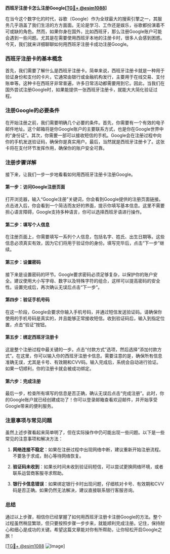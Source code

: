 **西班牙注册卡怎么注册Google[[TG💪+ @esim1088](https://t.me/s/esim1088)]**

在当今这个数字化的时代，谷歌（Google）作为全球最大的搜索引擎之一，其服务几乎涵盖了我们生活的方方面面。无论是学习、工作还是娱乐，谷歌都扮演着不可或缺的角色。然而，如果你身在国外，比如西班牙，那么注册Google账户可能会遇到一些问题。尤其是在需要使用西班牙本地的注册卡时，很多人会感到困惑。今天，我们就来详细聊聊如何用西班牙注册卡成功注册Google。

### 西班牙注册卡的基本概念

首先，我们需要了解什么是西班牙注册卡。简单来说，西班牙注册卡就是一种用于验证身份和支付的卡片。它通常由银行或金融机构发行，主要用于在线交易、支付账单等。这种卡在西班牙非常普遍，许多日常活动都需要用到它。因此，当我们在国外尝试注册Google时，如果能提供一张西班牙注册卡，就能大大简化验证过程。

### 注册Google的必要条件

在开始注册之前，我们需要明确几个必要的条件。首先，你需要有一个有效的电子邮件地址。这个邮箱将是你Google账户的主要联系方式，也是你在Google世界中的“身份证”。其次，你需要一部可以接收短信的手机。Google会在注册过程中向你的手机发送验证码，确保你是真实用户。最后，当然就是西班牙注册卡了。这张卡将在支付环节发挥作用，确保你的账户安全可靠。

### 注册步骤详解

接下来，让我们一步一步地看看如何用西班牙注册卡注册Google。

#### 第一步：访问Google注册页面

打开浏览器，输入“Google注册”关键词，你会看到Google提供的注册页面链接。点击进入后，你会看到一个简洁而友好的界面，提示你填写基本信息。这里不需要担心语言障碍，Google支持多种语言，你可以选择西班牙语进行操作。

#### 第二步：填写个人信息

在注册页面上，你需要填写一系列个人信息，包括名字、姓氏、出生日期等。这些信息必须真实有效，因为它们将用于验证你的身份。填写完毕后，点击“下一步”继续。

#### 第三步：设置密码

接下来是设置密码的环节。Google要求密码必须足够复杂，以保护你的账户安全。建议使用大小写字母、数字以及特殊字符的组合，这样可以提高密码的安全性。设置完成后，再次确认无误后点击“下一步”。

#### 第四步：验证手机号码

在这一阶段，Google会要求你输入手机号码，并通过短信发送验证码。请确保你使用的手机号码是真实的，并且能够正常接收短信。收到验证码后，输入到指定位置，点击“验证”按钮。

#### 第五步：绑定西班牙注册卡

这是整个注册过程中最关键的一步。点击“付款方式”选项，然后选择“添加付款方式”。在这里，你可以输入你的西班牙注册卡信息。需要注意的是，确保所有信息准确无误，尤其是卡号、有效期和CVV码。输入完成后，系统会自动进行验证。如果一切顺利，你的注册卡就会被成功绑定。

#### 第六步：完成注册

最后一步，检查所有填写的信息是否正确，确认无误后点击“完成注册”。此时，你的Google账户就已经创建成功了！你可以登录邮箱查看欢迎邮件，并开始享受Google带来的便利服务。

### 注意事项与常见问题

虽然上述步骤看起来简单明了，但在实际操作中仍可能出现一些问题。以下是一些常见的注意事项和解决方法：

1. **网络连接不稳定**：如果在注册过程中出现网络中断，建议重新开始注册流程。不要急于求成，耐心等待网络恢复。
   
2. **验证码未收到**：如果长时间未收到验证码短信，可以尝试更换网络环境，或者联系运营商客服寻求帮助。

3. **银行卡信息错误**：如果绑定银行卡时出现问题，仔细核对卡号、有效期和CVV码是否正确。如果仍然无法解决，建议直接联系银行客服咨询。

### 总结

通过以上步骤，相信你已经掌握了如何用西班牙注册卡注册Google的方法。整个过程虽然稍显繁琐，但只要按照步骤一步步来，就能顺利完成注册。记住，保持耐心和细心是成功的关键。希望这篇文章能对你有所帮助，让你轻松开启Google之旅！

[[TG💪+ @esim1088](https://t.me/s/esim1088) ![Image](https://i.postimg.cc/4NQfJmqS/Snipaste-2025-05-13-00-14-12.png)]